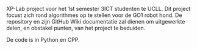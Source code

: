 XP-Lab project voor het 1st semester 3ICT studenten te UCLL. Dit project focust zich rond algorithmes op te stellen voor de GO1 robot hond.
De repository en zijn GitHub Wiki documentatie zal dienen om uitgewerkte delen, en obstakel punten, van het project te beduiden.

De code is in Python en CPP.
